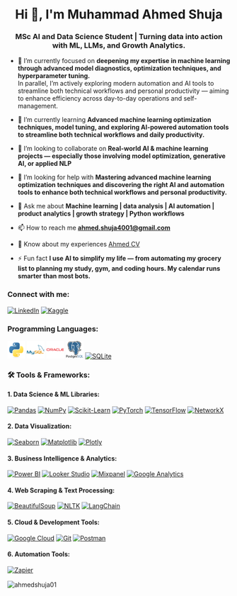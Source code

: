 
<h1 align="center">Hi 👋, I'm Muhammad Ahmed Shuja</h1>
<h3 align="center">MSc AI and Data Science Student | Turning data into action with ML, LLMs, and Growth Analytics.</h3>

- 🧭 I’m currently focused on **deepening my expertise in machine learning through advanced model diagnostics, optimization techniques, and hyperparameter tuning.**  
  In parallel, I’m actively exploring modern automation and AI tools to streamline both technical workflows and personal productivity — aiming to enhance efficiency across day-to-day operations and self-management.

- 🌱 I’m currently learning **Advanced machine learning optimization techniques, model tuning, and exploring AI-powered automation tools to streamline both technical workflows and daily productivity.**

- 👯 I’m looking to collaborate on **Real-world AI & machine learning projects — especially those involving model optimization, generative AI, or applied NLP**

- 🤝 I’m looking for help with **Mastering advanced machine learning optimization techniques and discovering the right AI and automation tools to enhance both technical workflows and personal productivity.**

- 💬 Ask me about **Machine learning | data analysis | AI automation | product analytics | growth strategy | Python workflows**

- 📫 How to reach me **ahmed.shuja4001@gmail.com**

- 📄 Know about my experiences [Ahmed CV](https://drive.google.com/file/d/1DDsZdYxwLsJaMYwk-Yiodyu8qsn0q73k/view?usp=sharing)

- ⚡ Fun fact **I use AI to simplify my life — from automating my grocery list to planning my study, gym, and coding hours. My calendar runs smarter than most bots.**


<h3 align="left">Connect with me:</h3>
<p align="left">
<a href="https://linkedin.com/in/ahmed-shuja-46492017a" target="blank"><img align="center" src="https://raw.githubusercontent.com/rahuldkjain/github-profile-readme-generator/master/src/images/icons/Social/linked-in-alt.svg" alt="LinkedIn" height="30" width="40" /></a>
<a href="https://kaggle.com/ahmedshuja" target="blank"><img align="center" src="https://raw.githubusercontent.com/rahuldkjain/github-profile-readme-generator/master/src/images/icons/Social/kaggle.svg" alt="Kaggle" height="30" width="40" /></a>
</p>


<h3 align="left">Programming Languages:</h3>
<p align="left">
  <a href="https://www.python.org" target="_blank"><img src="https://raw.githubusercontent.com/devicons/devicon/master/icons/python/python-original.svg" alt="Python" width="40" height="40"/></a>
  <a href="https://www.mysql.com/" target="_blank"><img src="https://raw.githubusercontent.com/devicons/devicon/master/icons/mysql/mysql-original-wordmark.svg" alt="MySQL" width="40" height="40"/></a>
  <a href="https://www.oracle.com/" target="_blank"><img src="https://raw.githubusercontent.com/devicons/devicon/master/icons/oracle/oracle-original.svg" alt="Oracle" width="40" height="40"/></a>
  <a href="https://www.postgresql.org" target="_blank"><img src="https://raw.githubusercontent.com/devicons/devicon/master/icons/postgresql/postgresql-original-wordmark.svg" alt="PostgreSQL" width="40" height="40"/></a>
  <a href="https://www.sqlite.org/" target="_blank"><img src="https://www.vectorlogo.zone/logos/sqlite/sqlite-icon.svg" alt="SQLite" width="40" height="40"/></a>
</p>


<h3 align="left">🛠 Tools & Frameworks:</h3>
<h4 align="left">1. Data Science & ML Libraries:</h4>
<p align="left">
  <a href="https://pandas.pydata.org/" target="_blank"><img src="https://img.shields.io/badge/Pandas-150458?style=for-the-badge&logo=pandas&logoColor=white" alt="Pandas"/></a>
  <a href="https://numpy.org/" target="_blank"><img src="https://img.shields.io/badge/NumPy-013243?style=for-the-badge&logo=numpy&logoColor=white" alt="NumPy"/></a>
  <a href="https://scikit-learn.org/" target="_blank"><img src="https://img.shields.io/badge/Scikit--Learn-F7931E?style=for-the-badge&logo=scikit-learn&logoColor=white" alt="Scikit-Learn"/></a>
  <a href="https://pytorch.org/" target="_blank"><img src="https://img.shields.io/badge/PyTorch-EE4C2C?style=for-the-badge&logo=pytorch&logoColor=white" alt="PyTorch"/></a>
  <a href="https://www.tensorflow.org" target="_blank"><img src="https://img.shields.io/badge/TensorFlow-FF6F00?style=for-the-badge&logo=tensorflow&logoColor=white" alt="TensorFlow"/></a>
  <a href="https://networkx.org/" target="_blank"><img src="https://img.shields.io/badge/NetworkX-3776AB?style=for-the-badge&logo=python&logoColor=white" alt="NetworkX"/></a>
</p>

<h4 align="left">2. Data Visualization:</h4>
<p align="left">
  <a href="https://seaborn.pydata.org/" target="_blank"><img src="https://img.shields.io/badge/Seaborn-3776AB?style=for-the-badge&logo=python&logoColor=white" alt="Seaborn"/></a>
  <a href="https://matplotlib.org/" target="_blank"><img src="https://img.shields.io/badge/Matplotlib-11557C?style=for-the-badge&logo=python&logoColor=white" alt="Matplotlib"/></a>
  <a href="https://plotly.com/" target="_blank"><img src="https://img.shields.io/badge/Plotly-3F4F75?style=for-the-badge&logo=plotly&logoColor=white" alt="Plotly"/></a>
</p>

<h4 align="left">3. Business Intelligence & Analytics:</h4>
<p align="left">
  <a href="https://powerbi.microsoft.com/" target="_blank"><img src="https://img.shields.io/badge/Power%20BI-F2C811?style=for-the-badge&logo=power-bi&logoColor=black" alt="Power BI"/></a>
  <a href="https://lookerstudio.google.com/" target="_blank"><img src="https://img.shields.io/badge/Looker%20Studio-4285F4?style=for-the-badge&logo=looker&logoColor=white" alt="Looker Studio"/></a>
  <a href="https://mixpanel.com/" target="_blank"><img src="https://img.shields.io/badge/Mixpanel-7856FF?style=for-the-badge&logo=mixpanel&logoColor=white" alt="Mixpanel"/></a>
  <a href="https://analytics.google.com/" target="_blank"><img src="https://img.shields.io/badge/Google%20Analytics-E37400?style=for-the-badge&logo=google-analytics&logoColor=white" alt="Google Analytics"/></a>
</p>

<h4 align="left">4. Web Scraping & Text Processing:</h4>
<p align="left">
  <a href="https://www.crummy.com/software/BeautifulSoup/" target="_blank"><img src="https://img.shields.io/badge/Beautiful%20Soup-3776AB?style=for-the-badge&logo=python&logoColor=white" alt="BeautifulSoup"/></a>
  <a href="https://www.nltk.org/" target="_blank"><img src="https://img.shields.io/badge/NLTK-154F3C?style=for-the-badge&logo=python&logoColor=white" alt="NLTK"/></a>
  <a href="https://python.langchain.com/" target="_blank"><img src="https://img.shields.io/badge/LangChain-1C3C3C?style=for-the-badge&logo=chainlink&logoColor=white" alt="LangChain"/></a>
</p>

<h4 align="left">5. Cloud & Development Tools:</h4>
<p align="left">
  <a href="https://cloud.google.com" target="_blank"><img src="https://img.shields.io/badge/Google%20Cloud-4285F4?style=for-the-badge&logo=google-cloud&logoColor=white" alt="Google Cloud"/></a>
  <a href="https://git-scm.com/" target="_blank"><img src="https://img.shields.io/badge/Git-F05032?style=for-the-badge&logo=git&logoColor=white" alt="Git"/></a>
  <a href="https://postman.com" target="_blank"><img src="https://img.shields.io/badge/Postman-FF6C37?style=for-the-badge&logo=postman&logoColor=white" alt="Postman"/></a>
</p>

<h4 align="left">6. Automation Tools:</h4>
<p align="left">
  <a href="https://zapier.com" target="_blank"><img src="https://img.shields.io/badge/Zapier-FF4A00?style=for-the-badge&logo=zapier&logoColor=white" alt="Zapier"/></a>
</p>


<p><img align="center" src="https://github-readme-stats.vercel.app/api/top-langs?username=ahmedshuja01&show_icons=true&locale=en&layout=compact" alt="ahmedshuja01" /></p>
